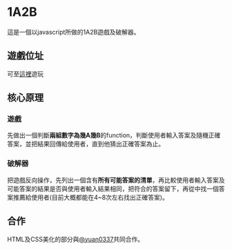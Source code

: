 # 1A2B
這是一個以javascript所做的1A2B遊戲及破解器。

## 遊戲位址
可至<a href="https://franzlee.github.io/1A2B/index.html">這裡</a>遊玩

## 核心原理
### 遊戲
先做出一個判斷**兩組數字為幾A幾B**的function，判斷使用者輸入答案及隨機正確答案，並把結果回傳給使用者，直到他猜出正確答案為止。

### 破解器
把遊戲反向操作，先列出一個含有**所有可能答案的清單**，再比較使用者輸入答案及可能答案的結果是否與使用者輸入結果相同，把符合的答案留下，再從中找一個答案推薦給使用者(目前大概都能在4~8次左右找出正確答案)。

## 合作 
HTML及CSS美化的部分與<a href="https://github.com/yuan0337">@yuan0337</a>共同合作。

